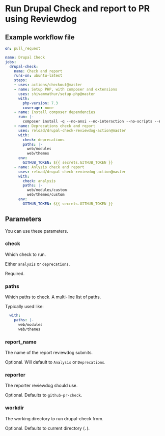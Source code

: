 # Run Drupal Check and report to PR using Reviewdog

## Example workflow file

```yaml
on: pull_request

name: Drupal Check
jobs:
  drupal-check:
    name: Check and report
    runs-on: ubuntu-latest
    steps:
    - uses: actions/checkout@master
    - name: Setup PHP, with composer and extensions
      uses: shivammathur/setup-php@master
      with:
        php-version: 7.3
        coverage: none
    - name: Install composer dependencies
      run: |-
        composer install -q --no-ansi --no-interaction --no-scripts --no-suggest --no-progress --prefer-dist
    - name: Deprecations check and report
      uses: reload/drupal-check-reviewdog-action@master
      with:
        check: deprecations
        paths: |-
          web/modules
          web/themes
      env:
        GITHUB_TOKEN: ${{ secrets.GITHUB_TOKEN }}
    - name: Anlysis check and report
      uses: reload/drupal-check-reviewdog-action@master
      with:
        check: analysis
        paths: |-
          web/modules/custom
          web/themes/custom
      env:
        GITHUB_TOKEN: ${{ secrets.GITHUB_TOKEN }}
```

## Parameters

You can use these parameters.

### check

Which check to run.

Either `analysis` or `deprecations`.

Required.

### paths

Which paths to check. A multi-line list of paths.

Typically used like:

```yaml
  with:
    paths: |-
      web/modules
      web/themes
```

### report_name

The name of the report reviewdog submits.

Optional. Will default to `Analysis` or `Deprecations`.

### reporter

The reporter reviewdog should use.

Optional. Defaults to `github-pr-check`.

### workdir

The working directory to run drupal-check from.

Optional. Defaults to current directory (`.`).
